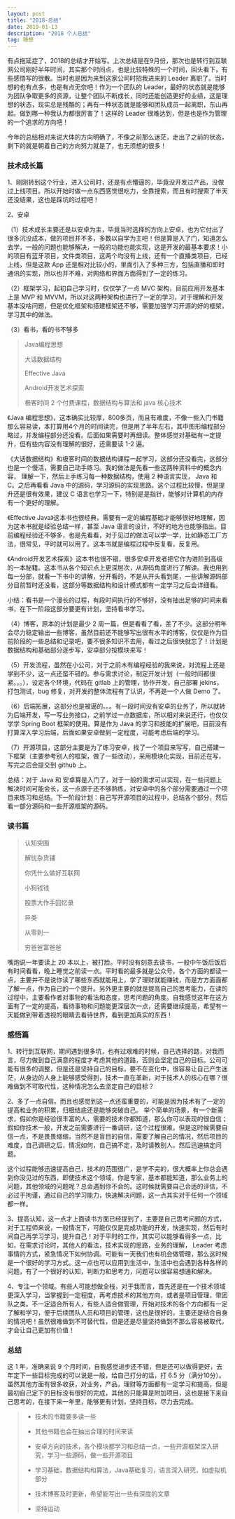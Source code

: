 ```yaml
---
layout: post
title: "2018-总结"
date: 2019-01-13
description: "2018 个人总结"
tag: 随想
---
```


有点拖延症了，2018的总结才开始写。上次总结是在9月份，那次也是转行到互联网公司刚好半年时间，其实那个时间点，也是比较特殊的一个时间，回头看下，有些感悟写的很散。当时也是因为来到这家公司时招我进来的 Leader 离职了。当时想的也有点多，也是有点无奈吧！作为一个团队的 Leader，最好的状态就是能够为团队争取更多的资源，让整个团队不断成长，同时还能创造更好的业绩，这是理想的状态，现实总是残酷的；再有一种状态就是能够和团队成员一起离职，东山再起。做到哪一种我认为都很厉害了！这样的 Leader 很难达到，但是也是作为管理的一个追求的方向吧！

今年的总结相对来说大体的方向明确了，不像之前那么迷茫，走出了之前的状态，剩下的就是朝着自己的方向努力就是了，也无须想的很多！

### 技术成长篇

1、刚刚转到这个行业，进入公司时，还是有点懵逼的，毕竟没开发过产品，没做过上线项目。所以开始时做一点东西感觉很吃力，全靠搜索，而且有时搜索了半天还没结果，这也是踩坑的过程吧！

2、安卓

（1）技术成长主要还是以安卓为主，毕竟当时选择的方向上安卓，也为它付出了很多沉没成本，做的项目并不多，多数以自学为主吧！但是算是入了门，知道怎么去学，一般的问题也能够解决，一般的功能也能实现，这是开发的最基本要求！小的项目有蓝牙项目，文件类项目，这两个均没有上线，还有一个直播类项目，已经上线，但是这款 App 还是相对比较小的，里面引入了多种三方，包括直播和即时通讯的实现，所以也并不难，对网络和界面方面得到了一定的练习。

（2）框架学习，起初自己学习时，仅仅学了一点 MVC 架构，目前应用开发基本上是 MVP 和 MVVM，所以对这两种架构也进行了一定的学习，对于理解和开发基本没啥问题，但是优化框架和搭建框架还不够，需要加强学习开源的好的框架，学习其中的做法。

（3）看书，看的书不够多

> Java编程思想
>
> 大话数据结构
>
> Effective Java
>
> Android开发艺术探索
>
> 极客时间 2 个付费课程，数据结构与算法和 java 核心技术

《Java 编程思想》，这本确实比较厚，800多页，而且有难度，不像一些入门书籍那么容易读，本打算用4个月的时间读完，但是用了半年左右，其中图形编程部分略过，并发编程部分还没看。后面如果需要时再细读。整体感觉对基础有一定提升，但有些内容没有理解的很好，还需要读 1-2 遍。

《大话数据结构》和极客时间的数据结构课程一起学习，这部分还没看完，这部分也是一个慢活，需要自己动手练习。我的做法是先看一些这两种资料中的概念内容， 理解一下，然后上手练习每一种数据结构，使用 2 种语言实现， Java
和 C。之后再看看 Java 中的源码，学习源码的实现思路。这个过程比较慢，但是提升还是很有效果，建议 C 语言也学习一下，特别是是指针，能够对计算机的内存有一个更好的理解。

《Effective Java》这本书也很经典，需要有一定的编程基础才能够很好地理解，因为这本书就是经验总结一样，甚至 Java 语言的设计，不好的地方也能够指出。目前编程经验还不够多，也是先看看，对于见过的做法可以学一学，比如静态工厂方法，很常见，平时就可以用了。这本书就是编程过程中反复看，反复用。

《Android开发艺术探索》这本书也很不错，很多安卓开发者把它作为进阶到高级的一本秘籍。这本书从各个知识点上更深层次，从源码角度进行了解读。我也用到每一分部，就看一下书中的讲解，分开看的，不是从开头看到尾，一些讲解源码部分目前暂时还没看，这部分等数据结构和设计模式都有一定学习之后会详细看。

小结：看书是一个漫长的过程，有段时间执行的不够好，没有抽出足够的时间来看书，在下一阶段这部分要更有计划，坚持看书学习。

（4）博客，原本的计划是最少 2 周一篇，但是看看了看，差了不少。这部分明年会尽力稳定输出一些博客，虽然目前还不能够写出很有水平的博客，仅仅是作为目前阶段的一些总结和记录吧，要不很多知识不去用，看过之后很快就忘了！计划是数据结构和基础部分逐步写，安卓部分按模块来写！

（5）开发流程，虽然在小公司，对于之前木有编程经验的我来说，对流程上还是学到不少，这一点还蛮不错的。参与需求讨论，制定开发计划（一般时间都很紧。。。），设定各个环境，代码在 gitlab 上的管理，协作开发，自己部署 jekins，打包测试，bug 修复，对开发的整体流程有了认识，不再是一个人做 Demo 了。

（6）后端拓展，这部分也是被逼的。。。有一段时间没有安卓的业务了，所以就转为后端开发，写一写业务接口，之前学过一点数据库，所以相对来说还行，也仅仅学学 Spring Boot 框架的使用。算是作为 Java 的学习和技能的扩展吧，目前没有打算深入学习后端，后面如果安卓做到一定程度，可能考虑后端的学习。

（7）开源项目，这部分主要是为了练习安卓，找了一个项目来写写，自己搭建一下框架（主要参考别人的框架，做了一些改动），采用模块化实现，目前还在写，写完之后会提交到 github 上。

总结：对于 Java 和 安卓算是入门了，对于一般的需求可以实现，在一些问题上解决时间可能会长，这一点源于还不够熟练，对安卓中的各个部分需要通过一个项目来练习和总结。下一阶段计划：自己写开源项目的过程中，总结各个部分，然后看一部分源码和一些开源框架的源码。

### 读书篇

> 认知突围
>
> 解忧杂货铺
>
> 你凭什么做好互联网
>
> 小狗钱钱
>
> 股票大作手回忆录
>
> 异类
>
> 从零到一
>
> 穷爸爸富爸爸

嘴炮说一年要读上 20 本以上，被打脸。平时没有刻意去读书，一般中午饭后饭后有时间看看，晚上睡觉之前读一点。平时看的最多就是公众号，各个方面的都读一点，主要并不是说你读了哪些东西就能用上，学了理财就能赚钱，而是方方面面都了解一点，作为自己的一个提升。另外更主要的就是提高自己的思考能力，在读的过程中，主要看作者对事物的看法和态度，思考问题的角度。自我感觉这年在这方面有了一定的提高，看待事物和问题能更深层次一点，还需要继续提高，希望有一天能做到带着透视的眼睛去看待世界，看到更加真实的东西！

### 感悟篇

1、转行到互联网，期间遇到很多坑，也有过艰难的时候，自己选择的路，对我而言，尽力做到自己满意的程度才考虑其他的道路，否则会坚定自己的目标。公司可能有很多的调整，但是还是坚持自己的目标，要不在变化中，很容易让自己产生迷茫，从身边的人身上能够感受得到，技术一直在革新，对于技术人的核心在哪？很难做到不可取代性，这种情况怎么去坚定自己的目标？

2、多了一点自信。而且也感觉到这一点还蛮重要的，可能是因为技术有了一定的提高和业务的积累，归根结底还是能够突破自己。
举个简单的场景，有一个新需求，假如你是经验很丰富的人，需要的技术你都知道，那么你可以表现的很自信；假如你技术一般，开发之前需要进行一番调研，这个过程很难，但是这时候需要自信一点，不是畏畏缩缩，当然不是盲目的自信，需要了解自己的情况，然后项目的难度，自己调研之后，情况如何，自己搞不定，及时请教别人，然后迅速搞定问题。

这个过程能够迅速提高自己，技术的范围很广，是学不完的，很大概率上你总会遇到你没见过的东西，即使技术这个领域，你是专家，基本都能知道，那么业务上的问题，其他领域的问题呢？总会遇到你不会的。这时候就需要自己合适的评估，不必过于拘谨，通过自己的学习能力，快速解决问题，这一点其实对于任何一个领域都一样。

3、提高认知，这一点才上面读书方面已经提到了，主要是自己思考问题的方式，对于工程师来说，一般情况下，可能仅仅是完成功能的开发，快速实现，然后有时间自己再学习学习，提升自己！对于平时的工作，其实可以能够看得多一点，比如，在需求讨论时，其他人的看法，技术实现的思路，业务的理解， Leader 考虑事情的方式，紧急情况下如何协调。可能有一天我们也有机会做管理，那么这时候是一个很好的学习方式。这一点也可以应用到生活中，生活中也会遇到各种各样的问题，有了一个很好的认知，判断力和思考力，问题可以很容易想通和解决。

4、专注一个领域。有些人可能想做全栈，对于我而言，首先还是在一个技术领域更深入学习，当掌握到一定程度，再考虑技术的其他方向，或者是项目管理，带团队之类。不一定适合所有人，有些人适合做管理，开始对技术的各个方向都有一定了解和学习，便于后续团队人员和项目的管理，这也是很好的，主要还是结合自身的情况吧！虽然很难做到不可替代性，但是还是尽量坚持做到不那么容易被取代，才会让自己更加有价值！

### 总结

这 1 年，准确来说 9 个月时间，自我感觉进步还不错，但是还可以做得更好，去年定下一些目标完成的可以说是一般，给自己打分的话，打 6.5 分（满分10分）。虽然其他方面有很多收获，对业务，产品，理财等方面都有一定学习和提高，但是最初自己定下的目标没有很好的完成，其他的只能算是附加项目，这也是接下来自己思考的，在接下来一年里，能够更有计划，坚持目标，尽力去完成。

>* 技术的书籍要多读一些
>
>* 其他书籍也会在抽出合理的时间来读
>
>* 安卓方向的技术，各个模块都学习和总结一点，一些开源框架深入研究，学习一些源码，做一些开源项目
>
>* 学习基础，数据结构和算法，Java基础复习，语言深入研究，如虚拟机部分
>
>* 技术博客及时更新，希望能写出一些有深度的文章
>
>* 坚持运动


